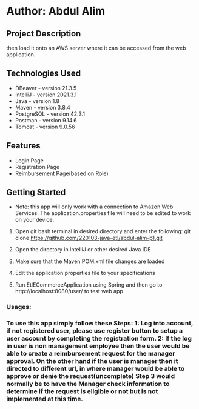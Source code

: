 # 
# Author: Abdul Alim

## Project Description

 then load it onto an AWS server where it can be accessed from the web application.

## Technologies Used

* DBeaver - version 21.3.5
* IntelliJ - version 2021.3.1
* Java - version 1.8
* Maven - version 3.8.4
* PostgreSQL - version 42.3.1
* Postman - version 9.14.6
* Tomcat - version 9.0.56

## Features

* Login Page
* Registration Page
* Reimbursement Page(based on Role)


## Getting Started
* Note: this app will only work with a connection to Amazon Web Services. The application.properties file will need to be edited to work on your device.

1. Open git bash terminal in desired directory and enter the following: 
    git clone https://github.com/220103-java-etl/abdul-alim-p1.git

2. Open the directory in IntelliJ or other desired Java IDE

3. Make sure that the Maven POM.xml file changes are loaded

4. Edit the application.properties file to your specifications

5. Run EtlECommerceApplication using Spring and then go to http://localhost:8080/user/ to test web app
<h3>Usages:<h3>
To use this app simply follow these Steps: 
1: Log into account, if not registered user, please use register button to setup a user account by completing the registration form.
2: If the log in user is non management employee then the user would be able to create a reimbursement request for the manager approval.
On the other hand if the user is manager then it directed to different url, in where manager would be able to approve or denie the request(uncomplete)
Step 3 would normally be to have the Manager check information to determine if the request is eligible or not but is not implemented at this time.


